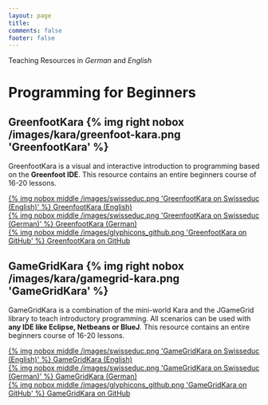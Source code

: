 ```yaml
---
layout: page
title: 
comments: false
footer: false
---
```

Teaching Resources in *German* and *English*

# Programming for Beginners #

## GreenfootKara {% img right nobox /images/kara/greenfoot-kara.png 'GreenfootKara' %} ##
GreenfootKara is a visual and interactive introduction to programming based on the **Greenfoot IDE**. This resource contains an entire beginners course of 16-20 lessons.

[{% img nobox middle /images/swisseduc.png 'GreenfootKara on Swisseduc (English)' %} GreenfootKara (English)](http://www.swisseduc.ch/informatik/karatojava/greenfootkara/greenfootkara-english.html)   
[{% img nobox middle /images/swisseduc.png 'GreenfootKara on Swisseduc (German)' %} GreenfootKara (German)](http://www.swisseduc.ch/informatik/karatojava/greenfootkara/index.html)   
[{% img nobox middle /images/glyphicons_github.png 'GreenfootKara on GitHub' %} GreenfootKara on GitHub](https://github.com/marcojakob/greenfoot-kara)


## GameGridKara {% img right nobox /images/kara/gamegrid-kara.png 'GameGridKara' %} ##
GameGridKara is a combination of the mini-world Kara and the JGameGrid library to teach introductory programming. All scenarios can be used with **any IDE like Eclipse, Netbeans or BlueJ**. This resource contains an entire beginners course of 16-20 lessons.

[{% img nobox middle /images/swisseduc.png 'GameGridKara on Swisseduc (English)' %} GameGridKara (English)](http://www.swisseduc.ch/informatik/karatojava/gamegridkara/gamegridkara-english.html)   
[{% img nobox middle /images/swisseduc.png 'GameGridKara on Swisseduc (German)' %} GameGridKara (German)](http://www.swisseduc.ch/informatik/karatojava/gamegridkara/index.html)   
[{% img nobox middle /images/glyphicons_github.png 'GameGridKara on GitHub' %} GameGridKara on GitHub](https://github.com/marcojakob/gamegrid-kara)